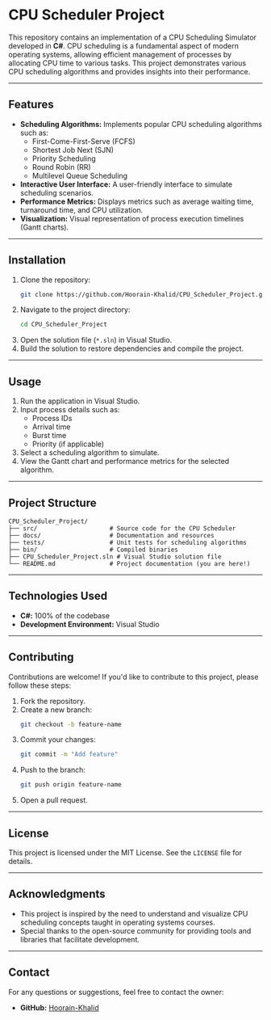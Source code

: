 
# CPU Scheduler Project

This repository contains an implementation of a CPU Scheduling Simulator developed in **C#**. CPU scheduling is a fundamental aspect of modern operating systems, allowing efficient management of processes by allocating CPU time to various tasks. This project demonstrates various CPU scheduling algorithms and provides insights into their performance.

---

## Features

- **Scheduling Algorithms:** Implements popular CPU scheduling algorithms such as:
  - First-Come-First-Serve (FCFS)
  - Shortest Job Next (SJN)
  - Priority Scheduling
  - Round Robin (RR)
  - Multilevel Queue Scheduling
- **Interactive User Interface:** A user-friendly interface to simulate scheduling scenarios.
- **Performance Metrics:** Displays metrics such as average waiting time, turnaround time, and CPU utilization.
- **Visualization:** Visual representation of process execution timelines (Gantt charts).

---

## Installation

1. Clone the repository:
   ```bash
   git clone https://github.com/Hoorain-Khalid/CPU_Scheduler_Project.git
   ```
2. Navigate to the project directory:
   ```bash
   cd CPU_Scheduler_Project
   ```
3. Open the solution file (`*.sln`) in Visual Studio.
4. Build the solution to restore dependencies and compile the project.

---

## Usage

1. Run the application in Visual Studio.
2. Input process details such as:
   - Process IDs
   - Arrival time
   - Burst time
   - Priority (if applicable)
3. Select a scheduling algorithm to simulate.
4. View the Gantt chart and performance metrics for the selected algorithm.

---

## Project Structure

```plaintext
CPU_Scheduler_Project/
├── src/                    # Source code for the CPU Scheduler
├── docs/                   # Documentation and resources
├── tests/                  # Unit tests for scheduling algorithms
├── bin/                    # Compiled binaries
├── CPU_Scheduler_Project.sln # Visual Studio solution file
└── README.md               # Project documentation (you are here!)
```

---

## Technologies Used

- **C#:** 100% of the codebase
- **Development Environment:** Visual Studio

---

## Contributing

Contributions are welcome! If you'd like to contribute to this project, please follow these steps:

1. Fork the repository.
2. Create a new branch:
   ```bash
   git checkout -b feature-name
   ```
3. Commit your changes:
   ```bash
   git commit -m "Add feature"
   ```
4. Push to the branch:
   ```bash
   git push origin feature-name
   ```
5. Open a pull request.

---

## License

This project is licensed under the MIT License. See the `LICENSE` file for details.

---

## Acknowledgments

- This project is inspired by the need to understand and visualize CPU scheduling concepts taught in operating systems courses.
- Special thanks to the open-source community for providing tools and libraries that facilitate development.

---

## Contact

For any questions or suggestions, feel free to contact the owner:

- **GitHub:** [Hoorain-Khalid](https://github.com/Hoorain-Khalid)
